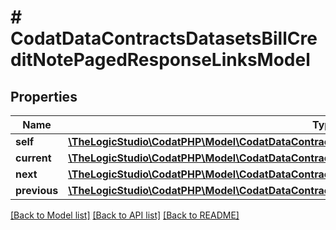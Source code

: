 # # CodatDataContractsDatasetsBillCreditNotePagedResponseLinksModel

## Properties

Name | Type | Description | Notes
------------ | ------------- | ------------- | -------------
**self** | [**\TheLogicStudio\CodatPHP\Model\CodatDataContractsDatasetsBillCreditNotePagedResponseHrefModel**](CodatDataContractsDatasetsBillCreditNotePagedResponseHrefModel.md) |  | [optional]
**current** | [**\TheLogicStudio\CodatPHP\Model\CodatDataContractsDatasetsBillCreditNotePagedResponseHrefModel**](CodatDataContractsDatasetsBillCreditNotePagedResponseHrefModel.md) |  | [optional]
**next** | [**\TheLogicStudio\CodatPHP\Model\CodatDataContractsDatasetsBillCreditNotePagedResponseHrefModel**](CodatDataContractsDatasetsBillCreditNotePagedResponseHrefModel.md) |  | [optional]
**previous** | [**\TheLogicStudio\CodatPHP\Model\CodatDataContractsDatasetsBillCreditNotePagedResponseHrefModel**](CodatDataContractsDatasetsBillCreditNotePagedResponseHrefModel.md) |  | [optional]

[[Back to Model list]](../../README.md#models) [[Back to API list]](../../README.md#endpoints) [[Back to README]](../../README.md)
